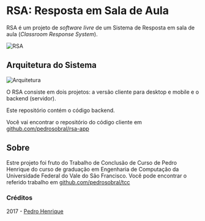 # RSA: Resposta em Sala de Aula

RSA é um projeto de *software livre* de um Sistema de Resposta em sala de aula (*Classroom Response System*).

![RSA](https://lh3.googleusercontent.com/lm3qXBEGuMYLBxobDXIDfYQ_c9O44fRdalgD8rdtravdj6s2BYGlSXor8Hl5xkKr6saJF4el5crfqYCoexGCVrF9Z0dgG6BTx1BRGqWOVBVyq6H2Cx3iNpQaZ26enaxIGazJqHuDh2s=w1198-h545-no)

## Arquitetura do Sistema

![Arquitetura](https://lh3.googleusercontent.com/esrnKMICKIJtq0jCO5ai58Rp_JlNUdX0AQkBnh0L9-WTxEtcpTriFWhdj9GpcpWxcLJiD6ZPK2-shGLJpscx0IJtNbz47euMwtdQ05oqaJ_26Ip8FxGDPAq7WE-QdpihKh3QwtyEODY=w1053-h172-no)

O RSA consiste em dois projetos: a versão cliente para desktop e mobile e o backend (servidor).

Este repositório contém o código backend. 

Você vai encontrar o repositório do código cliente em [github.com/pedrosobral/rsa-app](https://github.com/pedrosobral/rsa-app)

## Sobre

Estre projeto foi fruto do Trabalho de Conclusão de Curso de Pedro Henrique do curso de graduação em 
Engenharia de Computação da Universidade Federal do Vale do São Francisco. Você pode encontrar o 
referido trabalho em [github.com/pedrosobral/tcc](https://github.com/pedrosobral/tcc)

### Créditos

2017 - [Pedro Henrique](https://github.com/pedrosobral)
